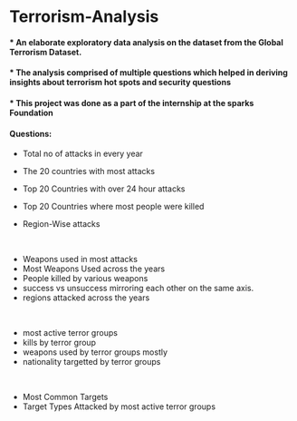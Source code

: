# Terrorism-Analysis
#### * An elaborate exploratory data analysis on the dataset from the Global Terrorism Dataset.
#### * The analysis comprised of multiple questions which helped in deriving insights about terrorism hot spots and security questions
#### * This project was done as a part of the internship at the sparks Foundation

#### Questions:
* Total no of attacks in every year


* The 20 countries with most attacks
* Top 20 Countries with over 24 hour attacks
* Top 20 Countries where most people were killed
* Region-Wise attacks
<br/>

* Weapons used in most attacks
* Most Weapons Used across the years
* People killed by various weapons
* success vs unsuccess mirroring each other on the same axis.
* regions attacked across the years


<br/>

* most active terror groups
* kills by terror group
* weapons used by terror groups mostly
* nationality targetted by terror groups
<br/>

* Most Common Targets
* Target Types Attacked by most active terror groups
